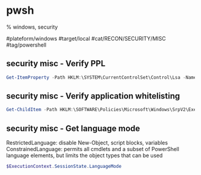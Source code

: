 # pwsh
% windows, security

#plateform/windows #target/local #cat/RECON/SECURITY/MISC #tag/powershell 

## security misc - Verify PPL
```powershell
Get-ItemProperty -Path HKLM:\SYSTEM\CurrentControlSet\Control\Lsa -Name "RunAsPPL"
```

## security misc - Verify application whitelisting
```powershell
Get-ChildItem -Path HKLM:\SOFTWARE\Policies\Microsoft\Windows\SrpV2\Exe
```


## security misc - Get language mode
RestrictedLanguage:  disable New-Object, script blocks, variables
ConstrainedLanguage: permits all cmdlets and a subset of PowerShell language elements, but limits the object types that can be used

```powershell
$ExecutionContext.SessionState.LanguageMode
```